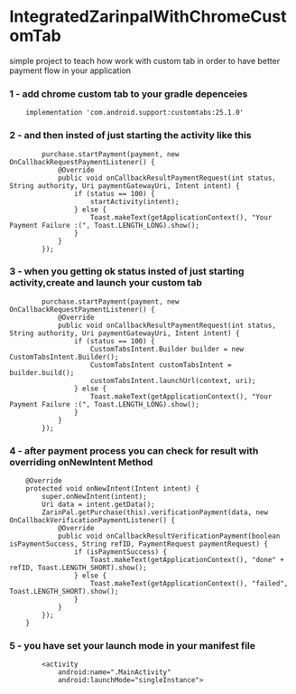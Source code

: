 # IntegratedZarinpalWithChromeCustomTab
simple project to teach how work with custom tab in order to have better payment flow in your application


### 1 -  add chrome custom tab to your gradle depenceies 
```
    implementation 'com.android.support:customtabs:25.1.0'
```
### 2 - and then insted of just starting the activity like this
```
        purchase.startPayment(payment, new OnCallbackRequestPaymentListener() {
            @Override
            public void onCallbackResultPaymentRequest(int status, String authority, Uri paymentGatewayUri, Intent intent) {
                if (status == 100) {
                    startActivity(intent);
                } else {
                    Toast.makeText(getApplicationContext(), "Your Payment Failure :(", Toast.LENGTH_LONG).show();
                }
            }
        });
```
### 3 - when you getting ok status insted of just starting activity,create and launch your custom tab
```
        purchase.startPayment(payment, new OnCallbackRequestPaymentListener() {
            @Override
            public void onCallbackResultPaymentRequest(int status, String authority, Uri paymentGatewayUri, Intent intent) {
                if (status == 100) {
                    CustomTabsIntent.Builder builder = new CustomTabsIntent.Builder();
                    CustomTabsIntent customTabsIntent = builder.build();
                    customTabsIntent.launchUrl(context, uri);
                } else {
                    Toast.makeText(getApplicationContext(), "Your Payment Failure :(", Toast.LENGTH_LONG).show();
                }
            }
        });
```

### 4 - after payment process you can check for result with overriding onNewIntent Method
```
    @Override
    protected void onNewIntent(Intent intent) {
        super.onNewIntent(intent);
        Uri data = intent.getData();
        ZarinPal.getPurchase(this).verificationPayment(data, new OnCallbackVerificationPaymentListener() {
            @Override
            public void onCallbackResultVerificationPayment(boolean isPaymentSuccess, String refID, PaymentRequest paymentRequest) {
                if (isPaymentSuccess) {
                    Toast.makeText(getApplicationContext(), "done" + refID, Toast.LENGTH_SHORT).show();
                } else {
                    Toast.makeText(getApplicationContext(), "failed", Toast.LENGTH_SHORT).show();
                }
            }
        });
    }
```
### 5 - you have set your launch mode in your manifest file 
```
        <activity
            android:name=".MainActivity"
            android:launchMode="singleInstance">
```
